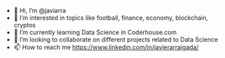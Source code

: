 - 👋 Hi, I’m @javiarra
- 👀 I’m interested in topics like football, finance, economy, blockchain, cryptos
- 🌱 I’m currently learning Data Science in Coderhouse.com
- 💞️ I’m looking to collaborate on different projects related to Data Science
- 📫 How to reach me https://www.linkedin.com/in/javierarraigada/

<!---
javiarra/javiarra is a ✨ special ✨ repository because its `README.md` (this file) appears on your GitHub profile.
You can click the Preview link to take a look at your changes.
--->
